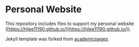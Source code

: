 # Personal Website
This repository includes files to support my personal website ([https://hjlee11190.github.io/](https://hjlee11190.github.io/)).

Jekyll template was forked from [academicpages](https://github.com/academicpages/academicpages.github.io).
